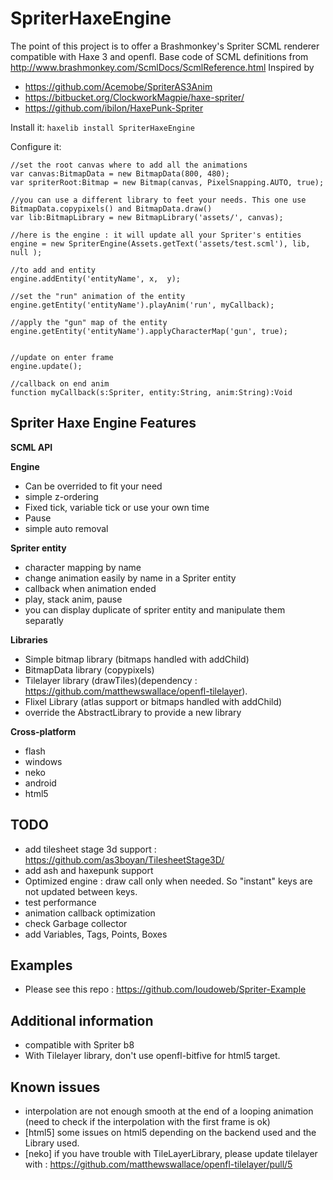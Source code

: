 SpriterHaxeEngine 
=============

The point of this project is to offer a Brashmonkey's Spriter SCML renderer compatible with Haxe 3 and openfl.
Base code of SCML definitions from http://www.brashmonkey.com/ScmlDocs/ScmlReference.html 
Inspired by 
 - https://github.com/Acemobe/SpriterAS3Anim
 - https://bitbucket.org/ClockworkMagpie/haxe-spriter/
 - https://github.com/ibilon/HaxePunk-Spriter

Install it:
``haxelib install SpriterHaxeEngine``

Configure it:

```as3
//set the root canvas where to add all the animations
var canvas:BitmapData = new BitmapData(800, 480);
var spriterRoot:Bitmap = new Bitmap(canvas, PixelSnapping.AUTO, true);

//you can use a different library to feet your needs. This one use BitmapData.copypixels() and BitmapData.draw()
var lib:BitmapLibrary = new BitmapLibrary('assets/', canvas);

//here is the engine : it will update all your Spriter's entities
engine = new SpriterEngine(Assets.getText('assets/test.scml'), lib, null );
		
//to add and entity
engine.addEntity('entityName', x,  y);

//set the "run" animation of the entity
engine.getEntity('entityName').playAnim('run', myCallback);

//apply the "gun" map of the entity
engine.getEntity('entityName').applyCharacterMap('gun', true);


//update on enter frame
engine.update();

//callback on end anim
function myCallback(s:Spriter, entity:String, anim:String):Void
```

Spriter Haxe Engine Features
--------------

**SCML API**

**Engine**
 - Can be overrided to fit your need
 - simple z-ordering
 - Fixed tick, variable tick or use your own time
 - Pause
 - simple auto removal
 
**Spriter entity**
 - character mapping by name
 - change animation easily by name in a Spriter entity
 - callback when animation ended
 - play, stack anim, pause
 - you can display duplicate of spriter entity and manipulate them separatly

**Libraries**
 - Simple bitmap library (bitmaps handled with addChild)
 - BitmapData library (copypixels)
 - Tilelayer library (drawTiles)(dependency : https://github.com/matthewswallace/openfl-tilelayer).
 - Flixel Library (atlas support or bitmaps handled with addChild)
 - override the AbstractLibrary to provide a new library

**Cross-platform**
 - flash
 - windows
 - neko
 - android
 - html5

TODO
----
 - add tilesheet stage 3d support : https://github.com/as3boyan/TilesheetStage3D/
 - add ash and haxepunk support
 - Optimized engine : draw call only when needed. So "instant" keys are not updated between keys.
 - test performance
 - animation callback optimization
 - check Garbage collector
 - add Variables, Tags, Points, Boxes
 
Examples
------------
 - Please see this repo : https://github.com/loudoweb/Spriter-Example
 
Additional information
------------
 - compatible with Spriter b8
 - With Tilelayer library, don't use openfl-bitfive for html5 target.
 
 
Known issues
------------
 - interpolation are not enough smooth at the end of a looping animation (need to check if the interpolation with the first frame is ok)
 - [html5] some issues on html5 depending on the backend used and the Library used.
 - [neko] if you have trouble with TileLayerLibrary, please update tilelayer with : https://github.com/matthewswallace/openfl-tilelayer/pull/5
 
